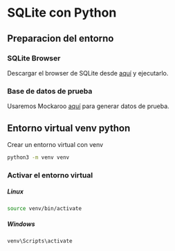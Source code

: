 # SQLite con Python
## Preparacion del entorno
### SQLite Browser
Descargar el browser de SQLite desde [aquí](https://sqlitebrowser.org/dl/) y ejecutarlo.
### Base de datos de prueba
Usaremos Mockaroo [aquí](https://www.mockaroo.com/) para generar datos de prueba.
## Entorno virtual venv python
Crear un entorno virtual con venv
```bash
python3 -m venv venv
```
### Activar el entorno virtual
##### Linux
```bash
source venv/bin/activate
```
##### Windows
```bash 
venv\Scripts\activate
```
